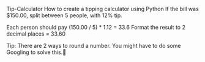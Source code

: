  Tip-Calculator
How to create a tipping calculator using Python
If the bill was $150.00, split between 5 people, with 12% tip. 

Each person should pay (150.00 / 5) * 1.12 = 33.6
Format the result to 2 decimal places = 33.60

Tip: There are 2 ways to round a number. You might have to do some Googling to solve this.💪
